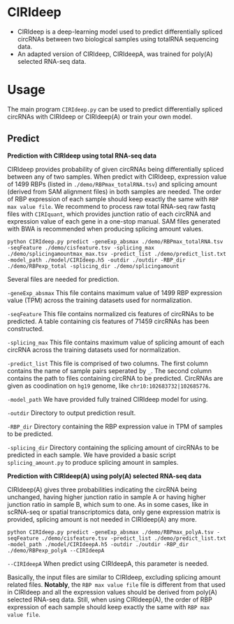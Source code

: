 # CIRIdeep
- CIRIdeep is a deep-learning model used to predict differentially spliced circRNAs between two biological samples using totalRNA sequencing data. 
- An adapted version of CIRIdeep, CIRIdeepA, was trained for poly(A) selected RNA-seq data.

# Usage
The main program `CIRIdeep.py` can be used to predict differentially spliced circRNAs with CIRIdeep or CIRIdeep(A) or train your own model.

## Predict

**Prediction with CIRIdeep using total RNA-seq data**

CIRIdeep provides probability of given circRNAs being differentially spliced between any of two samples. When predict with CIRIdeep, expression value of 1499 RBPs (listed in `./demo/RBPmax_totalRNA.tsv`) and splicing amount (derived from SAM alignment files) in both samples are needed. The order of RBP expression of each sample should keep exactly the same with `RBP max value file`. We recommend to process raw total RNA-seq raw fastq files with `CIRIquant`, which provides junction ratio of each circRNA and expression value of each gene in a one-stop manual. SAM files generated with BWA is recommended when producing splicing amount values.

```
python CIRIdeep.py predict -geneExp_absmax ./demo/RBPmax_totalRNA.tsv -seqFeature ./demo/cisfeature.tsv -splicing_max ./demo/splicingamountmax_max.tsv -predict_list ./demo/predict_list.txt -model_path ./model/CIRIdeep.h5 -outdir ./outdir -RBP_dir ./demo/RBPexp_total -splicing_dir ./demo/splicingamount
```

Several files are needed for prediction.

`-geneExp_absmax` This file contains maximum value of 1499 RBP expression value (TPM) across the training datasets used for normalization. 

`-seqFeature` This file contains normalized cis features of circRNAs to be predicted. A table containing cis features of 71459 circRNAs has been constructed.

`-splicing_max` This file contains maximum value of splicing amount of each circRNA across the training datasets used for normalization.

`-predict_list` This file is comprised of two columns. The first column contains the name of sample pairs seperated by `_`. The second column contains the path to files containing circRNA to be predicted.
CircRNAs are given as coodination on `hg19` genome, like `chr10:102683732|102685776`.

`-model_path` We have provided fully trained CIRIdeep model for using.

`-outdir` Directory to output prediction result.

`-RBP_dir` Directory containing the RBP expression value in TPM of samples to be predicted.

`-splicing_dir` Directory containing the splicing amount of circRNAs to be predicted in each sample. We have provided a basic script `splicing_amount.py` to produce splicing amount in samples.

**Prediction with CIRIdeep(A) using poly(A) selected RNA-seq data**

CIRIdeep(A) gives three probabilities indicating the circRNA being unchanged, having higher junction ratio in sample A or having higher junction ratio in sample B, which sum to one.
As in some cases, like in scRNA-seq or spatial transcriptomics data, only gene expression matrix is provided, splicing amount is not needed in CIRIdeep(A) any more.

```
python CIRIdeep.py predict -geneExp_absmax ./demo/RBPmax_polyA.tsv -seqFeature ./demo/cisfeature.tsv -predict_list ./demo/predict_list.txt -model_path ./model/CIRIdeepA.h5 -outdir ./outdir -RBP_dir ./demo/RBPexp_polyA --CIRIdeepA
```
`--CIRIdeepA` When predict using CIRIdeepA, this parameter is needed.

Basically, the input files are similar to CIRIdeep, excluding splicing amount related files. **Notably**, the `RBP max value file` file is different from that used in CIRIdeep and all the expression values should be derived from poly(A) selected RNA-seq data. Still, when using CIRIdeep(A), the order of RBP expression of each sample should keep exactly the same with `RBP max value file`.

